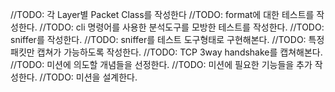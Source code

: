 //TODO: 각 Layer별 Packet Class를 작성한다
//TODO: format에 대한 테스트를 작성한다.
//TODO: cli 명령어를 사용한 분석도구를 모방한 테스트를 작성한다.
//TODO: sniffer를 작성한다.
//TODO: sniffer를 테스트 도구형태로 구현해본다.
//TODO: 특정 패킷만 캡쳐가 가능하도록 작성한다.
//TODO: TCP 3way handshake를 캡쳐해본다.
//TODO: 미션에 의도할 개념들을 선정한다.
//TODO: 미션에 필요한 기능들을 추가 작성한다.
//TODO: 미션을 설계한다.
